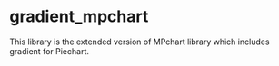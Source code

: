 # gradient_mpchart
This library is the extended version of MPchart library which includes gradient for Piechart.
